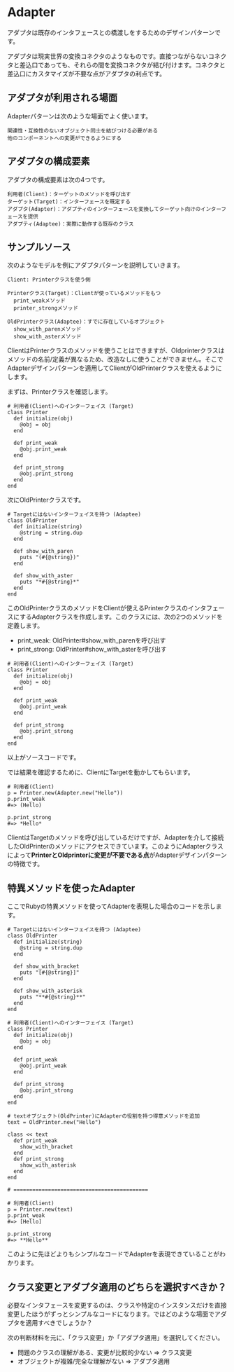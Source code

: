 # Adapter
アダプタは既存のインタフェースとの橋渡しをするためのデザインパターンです。

アダプタは現実世界の変換コネクタのようなものです。直接つながらないコネクタと差込口であっても、それらの間を変換コネクタが結び付けます。コネクタと差込口にカスタマイズが不要な点がアダプタの利点です。

## アダプタが利用される場面
Adapterパターンは次のような場面でよく使います。

```
関連性・互換性のないオブジェクト同士を結びつける必要がある
他のコンポーネントへの変更ができるようにする
```

## アダプタの構成要素

アダプタの構成要素は次の4つです。

```
利用者(Client)：ターゲットのメソッドを呼び出す
ターゲット(Target)：インターフェースを既定する
アダプタ(Adapter)：アダプティのインターフェースを変換してターゲット向けのインターフェースを提供
アダプティ(Adaptee)：実際に動作する既存のクラス
```

## サンプルソース

次のようなモデルを例にアダプタパターンを説明していきます。

```
Client: Printerクラスを使う側

Printerクラス(Target)：Clientが使っているメソッドをもつ
  print_weakメソッド
  printer_strongメソッド

OldPrinterクラス(Adaptee)：すでに存在しているオブジェクト
  show_with_parenメソッド
  show_with_asterメソッド
```

ClientはPrinterクラスのメソッドを使うことはできますが、Oldprinterクラスはメソッドの名前/定義が異なるため、改造なしに使うことができません。そこでAdapterデザインパターンを適用してClientがOldPrinterクラスを使えるようにします。

まずは、Printerクラスを確認します。

```
# 利用者(Client)へのインターフェイス (Target)
class Printer
  def initialize(obj)
    @obj = obj
  end

  def print_weak
    @obj.print_weak
  end

  def print_strong
    @obj.print_strong
  end
end
```

次にOldPrinterクラスです。

```
# Targetにはないインターフェイスを持つ (Adaptee)
class OldPrinter
  def initialize(string)
    @string = string.dup
  end

  def show_with_paren
    puts "(#{@string})"
  end

  def show_with_aster
    puts "*#{@string}*"
  end
end
```

このOldPrinterクラスのメソッドをClientが使えるPrinterクラスのインタフェースにするAdapterクラスを作成します。このクラスには、次の2つのメソッドを定義します。

* print_weak: OldPrinter#show_with_parenを呼び出す
* print_strong: OldPrinter#show_with_asterを呼び出す

```
# 利用者(Client)へのインターフェイス (Target)
class Printer
  def initialize(obj)
    @obj = obj
  end

  def print_weak
    @obj.print_weak
  end

  def print_strong
    @obj.print_strong
  end
end
```

以上がソースコードです。

では結果を確認するために、ClientにTargetを動かしてもらいます。

```
# 利用者(Client)
p = Printer.new(Adapter.new("Hello"))
p.print_weak
#=> (Hello)

p.print_strong
#=> *Hello*
```

ClientはTargetのメソッドを呼び出しているだけですが、Adapterを介して接続したOldPrinterのメソッドにアクセスできています。このようにAdapterクラスによって**PrinterとOldprinterに変更が不要である点**がAdapterデザインパターンの特徴です。

## 特異メソッドを使ったAdapter

ここでRubyの特異メソッドを使ってAdapterを表現した場合のコードを示します。

```
# Targetにはないインターフェイスを持つ (Adaptee)
class OldPrinter
  def initialize(string)
    @string = string.dup
  end

  def show_with_bracket
    puts "[#{@string}]"
  end

  def show_with_asterisk
    puts "**#{@string}**"
  end
end

# 利用者(Client)へのインターフェイス (Target)
class Printer
  def initialize(obj)
    @obj = obj
  end

  def print_weak
    @obj.print_weak
  end

  def print_strong
    @obj.print_strong
  end
end

# textオブジェクト(OldPrinter)にAdapterの役割を持つ得意メソッドを追加
text = OldPrinter.new("Hello")

class << text
  def print_weak
    show_with_bracket
  end
  def print_strong
    show_with_asterisk
  end
end

# ===========================================

# 利用者(Client)
p = Printer.new(text)
p.print_weak
#=> [Hello]

p.print_strong
#=> **Hello**
```

このように先ほどよりもシンプルなコードでAdapterを表現できていることがわかります。

## クラス変更とアダプタ適用のどちらを選択すべきか？

必要なインタフェースを変更するのは、クラスや特定のインスタンスだけを直接変更したほうがずっとシンプルなコードになります。ではどのような場面でアダプタを適用すべきでしょうか？

次の判断材料を元に、「クラス変更」か「アダプタ適用」を選択してください。

* 問題のクラスの理解がある、変更が比較的少ない => クラス変更
* オブジェクトが複雑/完全な理解がない => アダプタ適用